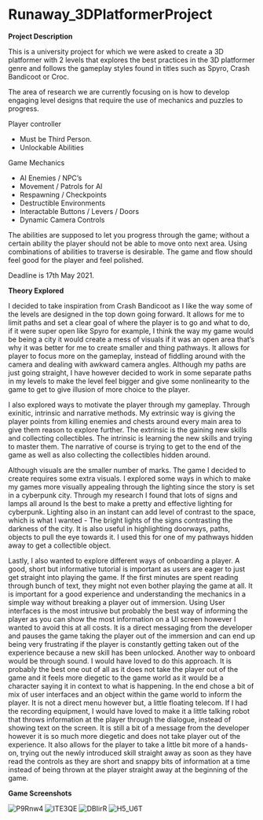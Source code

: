 # Runaway_3DPlatformerProject

**Project Description**

This is a university project for which we were asked to create a 3D platformer with 2 levels that explores the best practices in the 3D platformer genre and follows the gameplay styles found in titles such as Spyro, Crash Bandicoot or Croc.

The area of research we are currently focusing on is how to develop engaging level designs that require the use of mechanics and puzzles to progress.

Player controller

- Must be Third Person.
- Unlockable Abilities

Game Mechanics

- AI Enemies / NPC’s
- Movement / Patrols for AI
- Respawning / Checkpoints
- Destructible Environments
- Interactable Buttons / Levers / Doors
- Dynamic Camera Controls

The abilities are supposed to let you progress through the game; without a certain ability the player should not be able to move onto next area. Using combinations of abilities to traverse is desirable. The game and flow should feel good for the player and feel polished.

Deadline is 17th May 2021.

**Theory Explored**

I decided to take inspiration from Crash Bandicoot as I like the way some of the levels are designed in the top down going forward. It allows for me to limit paths and set a clear goal of where the player is to go and what to do, if it were super open like Spyro for example, I think the way my game would be being a city it would create a mess of visuals if it was an open area that’s why it was better for me to create smaller and thing pathways. It allows for player to focus more on the gameplay, instead of fiddling around with the camera and dealing with awkward camera angles. Although my paths are just going straight, I have however decided to work in some separate paths in my levels to make the level feel bigger and give some nonlinearity to the game to get to give illusion of more choice to the player.

I also explored ways to motivate the player through my gameplay. Through exinitic, intrinsic and narrative methods. My extrinsic way is giving the player points from killing enemies and chests around every main area to give them reason to explore further. The extrinsic is the gaining new skills and collecting collectibles. The intrinsic is learning the new skills and trying to master them. The narrative of course is trying to get to the end of the game as well as also collecting the collectibles hidden around.

Although visuals are the smaller number of marks. The game I decided to create requires some extra visuals.  I explored some ways in which to make my games more visually appealing through the lighting since the story is set in a cyberpunk city. Through my research I found that lots of signs and lamps all around Is the best to make a pretty and effective lighting for cyberpunk. Lighting also in an instant can add level of contrast to the space, which is what I wanted - The bright lights of the signs contrasting the darkness of the city. It is also useful in highlighting doorways, paths, objects to pull the eye towards it. I used this for one of my pathways hidden away to get a collectible object.

Lastly, I also wanted to explore different ways of onboarding a player. A good, short but informative tutorial is important as users are eager to just get straight into playing the game. If the first minutes are spent reading through bunch of text, they might not even bother playing the game at all. It is important for a good experience and understanding the mechanics in a simple way without breaking a player out of immersion. Using User interfaces is the most intrusive but probably the best way of informing the player as you can show the most information on a UI screen however I wanted to avoid this at all costs. It is a direct messaging from the developer and pauses the game taking the player out of the immersion and can end up being very frustrating if the player is constantly getting taken out of the experience because a new skill has been unlocked. Another way to onboard would be through sound. I would have loved to do this approach. It is probably the best one out of all as it does not take the player out of the game and it feels more diegetic to the game world as it would be a character saying it in context to what is happening. In the end chose a bit of mix of user interfaces and an object within the game world to inform the player. It is not a direct menu however but, a little floating telecom. If I had the recording equipment, I would have loved to make it a little talking robot that throws information at the player through the dialogue, instead of showing text on the screen. It is still a bit of a message from the developer however it is so much more diegetic and does not take player out of the experience. It also allows for the player to take a little bit more of a hands-on, trying out the newly introduced skill straight away as soon as they have read the controls as they are short and snappy bits of information at a time instead of being thrown at the player straight away at the beginning of the game.

**Game Screenshots**

![P9Rnw4](https://user-images.githubusercontent.com/80798877/132989215-bb9da533-d053-46eb-b1fd-13e119ce1ab1.png)
![ITE3QE](https://user-images.githubusercontent.com/80798877/132989219-8ae61c77-e750-41cd-a8f7-8ef28e257ace.png)
![DBIirR](https://user-images.githubusercontent.com/80798877/132989229-2dde093f-7f34-4fd5-a6f3-9b87b1e0937c.png)
![H5_U6T](https://user-images.githubusercontent.com/80798877/132989252-97949467-8074-4b16-b25e-6911ebed322d.png)
